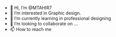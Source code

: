 - 👋 Hi, I’m @MTAHIR7
- 👀 I’m interested in Graphic design.
- 🌱 I’m currently learning in professional designing
- 💞️ I’m looking to collaborate on ...
- 📫 How to reach me 

<!---
MTAHIR7/MTAHIR7 is a ✨ special ✨ repository because its `README.md` (this file) appears on your GitHub profile.
You can click the Preview link to take a look at your changes.
--->
